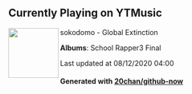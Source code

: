 ## Currently Playing on YTMusic

[<img align="left" width="100" src="https://lh3.googleusercontent.com/vfylIPzFI7rDRx_NVCN-fJ2ZpnpIiD8mO2y185Ss-KOrTdQS4Vo6Q-yYMHUys2O_dJsGbUuzrojqv8kB">](https://music.youtube.com/channel/UCq0rwnaHv_UKY4x8Kwbo0zw)

sokodomo - Global Extinction

**Albums**: School Rapper3 Final

Last updated at 08/12/2020 04:00

#### Generated with [20chan/github-now](https://github.com/20chan/github-now)


<!--
**20chan/20chan** is a ✨ _special_ ✨ repository because its `README.md` (this file) appears on your GitHub profile.

Here are some ideas to get you started:

- 🔭 I’m currently working on ...
- 🌱 I’m currently learning ...
- 👯 I’m looking to collaborate on ...
- 🤔 I’m looking for help with ...
- 💬 Ask me about ...
- 📫 How to reach me: ...
- 😄 Pronouns: ...
- ⚡ Fun fact: ...
-->
